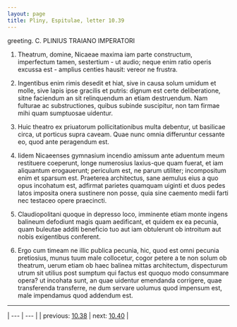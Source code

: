 ```yaml
---
layout: page
title: Pliny, Espitulae, letter 10.39
---
```


greeting. C. PLINIUS TRAIANO IMPERATORI



1. Theatrum, domine, Nicaeae maxima iam parte constructum, imperfectum tamen, sestertium - ut audio; neque enim ratio operis excussa est - amplius centies hausit: vereor ne frustra.



2. Ingentibus enim rimis desedit et hiat, sive in causa solum umidum et molle, sive lapis ipse gracilis et putris: dignum est certe deliberatione, sitne faciendum an sit relinquendum an etiam destruendum. Nam fulturae ac substructiones, quibus subinde suscipitur, non tam firmae mihi quam sumptuosae uidentur.



3. Huic theatro ex priuatorum pollicitationibus multa debentur, ut basilicae circa, ut porticus supra caveam. Quae nunc omnia differuntur cessante eo, quod ante peragendum est.



4. Iidem Nicaeenses gymnasium incendio amissum ante aduentum meum restituere coeperunt, longe numerosius laxius-que quam fuerat, et iam aliquantum erogauerunt; periculum est, ne parum utiliter; incompositum enim et sparsum est. Praeterea architectus, sane aemulus eius a quo opus incohatum est, adfirmat parietes quamquam uiginti et duos pedes latos imposita onera sustinere non posse, quia sine caemento medii farti nec testaceo opere praecincti.



5. Claudiopolitani quoque in depresso loco, imminente etiam monte ingens balineum defodiunt magis quam aedificant, et quidem ex ea pecunia, quam buleutae additi beneficio tuo aut iam obtulerunt ob introitum aut nobis exigentibus conferent.



6. Ergo cum timeam ne illic publica pecunia, hic, quod est omni pecunia pretiosius, munus tuum male collocetur, cogor petere a te non solum ob theatrum, uerum etiam ob haec balinea mittas architectum, dispecturum utrum sit utilius post sumptum qui factus est quoquo modo consummare opera? ut incohata sunt, an quae uidentur emendanda corrigere, quae transferenda transferre, ne dum servare uolumus quod impensum est, male impendamus quod addendum est.



---

| --- | --- |
| previous: [10.38](../10.38/) | next: [10.40](../10.40/) |